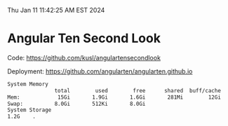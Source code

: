 Thu Jan 11 11:42:25 AM EST 2024

# Angular Ten Second Look

Code: https://github.com/kusl/angulartensecondlook

Deployment: https://github.com/angularten/angularten.github.io

```bash
System Memory
               total        used        free      shared  buff/cache   available
Mem:            15Gi       1.9Gi       1.6Gi       281Mi        12Gi        13Gi
Swap:          8.0Gi       512Ki       8.0Gi
System Storage
1.2G	.
```
```bash
